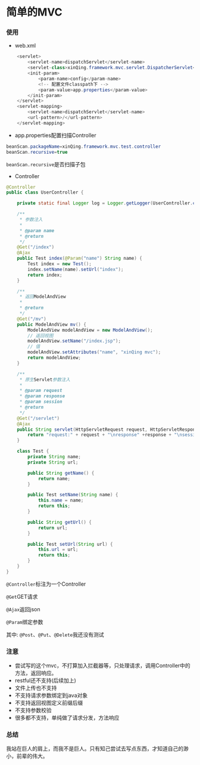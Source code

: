#	简单的MVC

###	使用

* web.xml

```java
    <servlet>
        <servlet-name>dispatchServlet</servlet-name>
        <servlet-class>xinQing.framework.mvc.servlet.DispatcherServlet</servlet-class>
        <init-param>
            <param-name>config</param-name>
          	<!-- 配置文件classpath下 -->
            <param-value>app.properties</param-value>
        </init-param>
    </servlet>
    <servlet-mapping>
        <servlet-name>dispatchServlet</servlet-name>
        <url-pattern>/</url-pattern>
    </servlet-mapping>
```

* app.properties配置扫描Controller

```java
beanScan.packageName=xinQing.framework.mvc.test.controller
beanScan.recursive=true
```

`beanScan.recursive`是否扫描子包

* Controller

```java
@Controller
public class UserController {

    private static final Logger log = Logger.getLogger(UserController.class);

    /**
     * 参数注入
     *
     * @param name
     * @return
     */
    @Get("/index")
    @Ajax
    public Test index(@Param("name") String name) {
        Test index = new Test();
        index.setName(name).setUrl("index");
        return index;
    }

    /**
     * 返回ModelAndView
     *
     * @return
     */
    @Get("/mv")
    public ModelAndView mv() {
        ModelAndView modelAndView = new ModelAndView();
      	// 返回视图
        modelAndView.setName("/index.jsp");
      	// 值
        modelAndView.setAttributes("name", "xinQing mvc");
        return modelAndView;
    }

    /**
     * 原生Servlet参数注入
     *
     * @param request
     * @param response
     * @param session
     * @return
     */
    @Get("/servlet")
    @Ajax
    public String servlet(HttpServletRequest request, HttpServletResponse response, HttpSession session) {
        return "request:" + request + "\nresponse" +response + "\nsession:" + session;
    }

    class Test {
        private String name;
        private String url;

        public String getName() {
            return name;
        }

        public Test setName(String name) {
            this.name = name;
            return this;
        }

        public String getUrl() {
            return url;
        }

        public Test setUrl(String url) {
            this.url = url;
            return this;
        }
    }
}
```

`@Controller`标注为一个Controller

`@Get`GET请求

`@Ajax`返回json

`@Param`绑定参数

其中: `@Post`、`@Put`、`@Delete`我还没有测试



###	注意

- 尝试写的这个mvc，不打算加入拦截器等，只处理请求，调用Controller中的方法，返回响应。
- restful还不支持(后续加上)
- 文件上传也不支持
- 不支持请求参数绑定到java对象
- 不支持返回视图定义前缀后缀
- 不支持参数校验
- 很多都不支持，单纯做了请求分发，方法响应



###	总结

我站在巨人的肩上，而我不是巨人。只有知己尝试去写点东西，才知道自己的渺小，前辈的伟大。